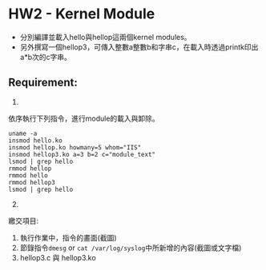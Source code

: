 # HW2 - Kernel Module

* 分別編譯並載入hello與hellop這兩個kernel modules。 
* 另外撰寫一個hellop3，可傳入整數a整數b和字串c，在載入時透過printk印出a*b次的c字串。

## Requirement: 
1.
依序執行下列指令，進行module的載入與卸除。
```
uname -a
insmod hello.ko
insmod hellop.ko howmany=5 whom="IIS"
insmod hellop3.ko a=3 b=2 c="module_text"
lsmod | grep hello
rmmod hellop
rmmod hello
rmmod hellop3
lsmod | grep hello
```
2.   
繳交項目:  
  1. 執行作業中，指令的畫面(截圖)  
  2. 節錄指令`dmesg` or `cat /var/log/syslog`中所新增的內容(截圖或文字檔)  
  3. hellop3.c 與 hellop3.ko  